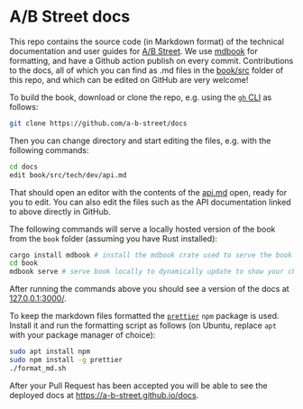 # A/B Street docs

This repo contains the source code (in Markdown format) of the technical documentation and user guides for [A/B
Street](https://github.com/a-b-street/abstreet). We use
[mdbook](https://github.com/rust-lang/mdBook) for formatting, and have a Github
action publish on every commit. Contributions to the docs, all of which you can find as .md files
in the [book/src](https://github.com/a-b-street/docs/tree/main/book/src) folder of this repo,
and which can be edited on GitHub are very welcome!

To build the book, download or clone the repo, e.g. using the [`gh` CLI](https://github.com/cli/cli) as follows:

```bash
git clone https://github.com/a-b-street/docs
```

Then you can change directory and start editing the files, e.g. with the following commands:

```bash
cd docs
edit book/src/tech/dev/api.md
```

That should open an editor with the contents of the [api.md](book/src/tech/dev/api.md) open, ready for you to edit.
You can also edit the files such as the API documentation linked to above directly in GitHub.

The following commands will serve a locally hosted version of the book from the `book` folder (assuming you have Rust installed):

```bash
cargo install mdbook # install the mdbook crate used to serve the book
cd book
mdbook serve # serve book locally to dynamically update to show your changes
```

After running the commands above you should see a version of the docs at [127.0.0.1:3000/](http://127.0.0.1:3000/).

To keep the markdown files formatted the [`prettier`](https://www.npmjs.com/package/prettier) `npm` package is used.
Install it and run the formatting script as follows (on Ubuntu, replace `apt` with your package manager of choice):

```bash
sudo apt install npm
sudo npm install -g prettier
./format_md.sh
```

After your Pull Request has been accepted you will be able to see the deployed docs at <https://a-b-street.github.io/docs>.
